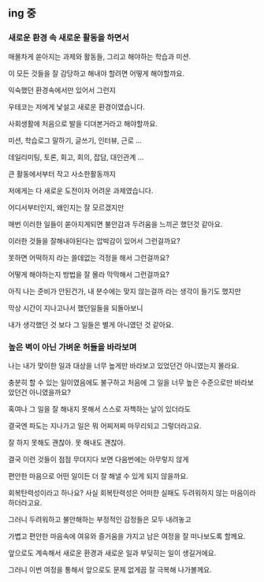 ## ing 중 

### 새로운 환경 속 새로운 활동을 하면서
매몰차게 쏟아지는 과제와 활동들, 그리고 해야하는 학습과 미션.

이 모든 것들을 잘 감당하고 해내야 할려면 어떻게 해야할까요.

익숙했던 환경속에서만 있어서 그런지

우테코는 저에게 낯설고 새로운 환경이였습니다.

사회생활에 처음으로 발을 디뎌본거라고 해야할까요.

미션, 학습로그 말하기, 글쓰기, 인터뷰, 근로 ...

데일리미팅, 토론, 회고, 회의, 잡담, 대인관계 ...

큰 활동에서부터 작고 사소한활동까지

저에게는 다 새로운 도전이자 어려운 과제였습니다.

어디서부터인지, 왜인지는 잘 모르겠지만 

매번 이러한 일들이 쏟아지게되면 불안감과 두려움을 느끼곤 했던것 같아요.

이러한 것들을 잘해내야된다는 압박감이 있어서 그런걸까요?

못하면 어떡하지 라는 쓸데없는 걱정을 해서 그런걸까요?
 
어떻게 해야하는지 방법을 잘 몰라 막막해서 그런걸까요?

아직 나는 준비가 안된건가, 내 분수에는 맞지 않는걸까 라는 생각이 들기도 했지만

막상 시간이 지나고나서 했던일들을 되돌아보니

내가 생각했던 것 보다 그 일들은 별게 아니였던 것 같아요.

### 높은 벽이 아닌 가벼운 허들을 바라보며
나는 내가 맞이한 일과 대상을 너무 높게만 바라보고 있었던건 아니였는지 몰라요.

충분히 할 수 있는 일이였음에도 불구하고 처음에 그 일을 너무 높은 수준으로만 바라보았던건 아니였을까요?

혹여나 그 일을 잘 해내지 못해서 스스로 자책하는 날이 있더라도

결국엔 파도는 지나가고 일은 뭐 어찌저찌 마무리되고 그렇더라고요.

잘 하지 못해도 괜찮아. 못 해내도 괜찮아.

결국 이런 것들이 점점 무뎌지다 보면 다음번에는 아무렇지 않게

편안한 마음으로 어떤 일이든 더 잘 해낼 수 있게 되지 않을까요.

회복탄력성이라고 하나요? 사실 회복탄력성은 어떠한 실패도 두려워하지 않는 마음이라 하더라고요.

그러니 두려워하고 불안해하는 부정적인 감정들은 모두 내려놓고

가볍고 편안한 마음속에 여유와 즐거움을 가지고 남은 여정을 잘 떠나보도록 할께요.

앞으로도 계속해서 새로운 환경과 새로운 일과 부딪히는 일이 생길거에요.

그러니 이번 여정을 통해서 앞으로도 문제 없게끔 잘 극복해 나가볼께요. 



